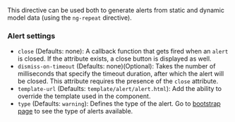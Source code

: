 This directive can be used both to generate alerts from static and dynamic model data (using the `ng-repeat` directive).

### Alert settings

  * `close` (Defaults: none):
    A callback function that gets fired when an `alert` is closed. If the attribute exists, a close button is displayed as well.
  * `dismiss-on-timeout` (Defaults: none)(Optional):
    Takes the number of milliseconds that specify the timeout duration, after which the alert will be closed. This attribute requires the presence of the `close` attribute.
  * `template-url` (Defaults: `template/alert/alert.html`):
    Add the ability to override the template used in the component.
  * `type` (Defaults: `warning`):
    Defines the type of the alert. Go to [bootstrap page](http://getbootstrap.com/components/#alerts) to see the type of alerts available.
